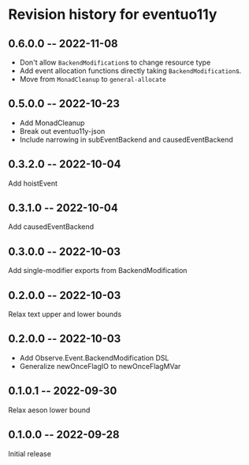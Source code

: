 # Revision history for eventuo11y

## 0.6.0.0 -- 2022-11-08

- Don't allow `BackendModification`s to change resource type
- Add event allocation functions directly taking `BackendModification`s.
- Move from `MonadCleanup` to `general-allocate`

## 0.5.0.0 -- 2022-10-23

- Add MonadCleanup
- Break out eventuo11y-json
- Include narrowing in subEventBackend and causedEventBackend

## 0.3.2.0 -- 2022-10-04

Add hoistEvent

## 0.3.1.0 -- 2022-10-04

Add causedEventBackend

## 0.3.0.0 -- 2022-10-03

Add single-modifier exports from BackendModification

## 0.2.0.0 -- 2022-10-03

Relax text upper and lower bounds

## 0.2.0.0 -- 2022-10-03

- Add Observe.Event.BackendModification DSL
- Generalize newOnceFlagIO to newOnceFlagMVar

## 0.1.0.1 -- 2022-09-30

Relax aeson lower bound

## 0.1.0.0 -- 2022-09-28

Initial release
